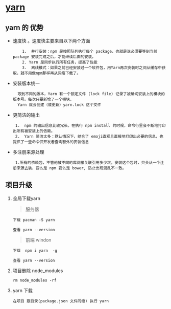 
 # [yarn](https://classic.yarnpkg.com/zh-Hans/)
 
 ## yarn  的 优势
 
 + 速度快 。速度快主要来自以下两个方面
 
           1.  并行安装：npm 是按照队列执行每个 package，也就是说必须要等到当前 package 安装完成之后，才能继续后面的安装。
           2. Yarn 是同步执行所有任务，提高了性能
           3.  离线模式：如果之前已经安装过一个软件包，用Yarn再次安装时之间从缓存中获取，就不用像npm那样再从网络下载了。
   
 + 安装版本统一
 
         取到不同的版本，Yarn 有一个锁定文件 (lock file) 记录了被确切安装上的模块的版本号。每次只要新增了一个模块，
         Yarn 就会创建（或更新）yarn.lock 这个文件
 
 
 + 更简洁的输出 
 
        1.  npm 的输出信息比较冗长。在执行 npm install 的时候，命令行里会不断地打印出所有被安装上的依赖。
        2.  Yarn 简洁太多：默认情况下，结合了 emoji直观且直接地打印出必要的信息，也提供了一些命令供开发者查询额外的安装信息
     
+ 多注册来源处理

       1.所有的依赖包，不管他被不同的库间接关联引用多少次，安装这个包时，只会从一个注册来源去装，要么是 npm 要么是 bower, 防止出现混乱不一致。


##  项目升级 

1. 全局下载yarn  

      > 服务器 
      
       下载 pacman -S yarn
         
       查看 yarn --version
      
      >前端 windon 
      
       下载  npm i yarn  -g 
       
       查看 yarn --version
     
 2. 项目删除 node_modules 
  
      `rm node_modules -rf `
 
 3. yarn 下载
 
        在项目 跟目录(package.json 文件同级) 执行 yarn
      
      
